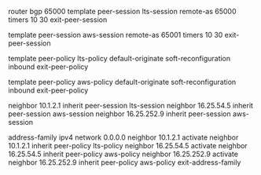 
router bgp 65000
 template peer-session lts-session
  remote-as 65000
  timers 10 30
 exit-peer-session

 template peer-session aws-session
  remote-as 65001
  timers 10 30
 exit-peer-session

 template peer-policy lts-policy
  default-originate
  soft-reconfiguration inbound
 exit-peer-policy

 template peer-policy aws-policy
  default-originate
  soft-reconfiguration inbound
 exit-peer-policy

 neighbor 10.1.2.1 inherit peer-session lts-session
 neighbor 16.25.54.5 inherit peer-session aws-session
 neighbor 16.25.252.9 inherit peer-session aws-session

 address-family ipv4
  network 0.0.0.0
  neighbor 10.1.2.1 activate
  neighbor 10.1.2.1 inherit peer-policy lts-policy
  neighbor 16.25.54.5 activate
  neighbor 16.25.54.5 inherit peer-policy aws-policy
  neighbor 16.25.252.9 activate
  neighbor 16.25.252.9 inherit peer-policy aws-policy
 exit-address-family

